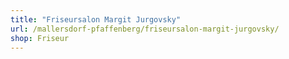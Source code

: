 ```yaml
---
title: "Friseursalon Margit Jurgovsky"
url: /mallersdorf-pfaffenberg/friseursalon-margit-jurgovsky/
shop: Friseur
---
```

